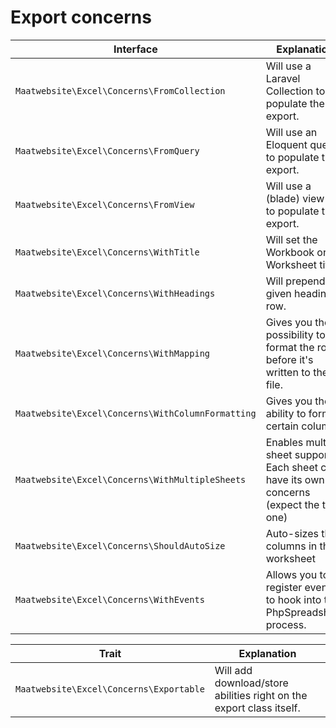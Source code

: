 # Export concerns

| Interface | Explanation |
|---- |----|
|`Maatwebsite\Excel\Concerns\FromCollection`| Will use a Laravel Collection to populate the export. |
|`Maatwebsite\Excel\Concerns\FromQuery`| Will use an Eloquent query to populate the export. | 
|`Maatwebsite\Excel\Concerns\FromView`| Will use a (blade) view to to populate the export. |
|`Maatwebsite\Excel\Concerns\WithTitle`| Will set the Workbook or Worksheet title |
|`Maatwebsite\Excel\Concerns\WithHeadings`| Will prepend given heading row. |
|`Maatwebsite\Excel\Concerns\WithMapping`| Gives you the possibility to format the row before it's written to the file. |
|`Maatwebsite\Excel\Concerns\WithColumnFormatting`| Gives you the ability to format certain columns. |
|`Maatwebsite\Excel\Concerns\WithMultipleSheets`| Enables multi-sheet support. Each sheet can have its own concerns (expect the this one) |
|`Maatwebsite\Excel\Concerns\ShouldAutoSize`| Auto-sizes the columns in the worksheet |
|`Maatwebsite\Excel\Concerns\WithEvents`| Allows you to register events to hook into the PhpSpreadsheet process. |

| Trait | Explanation |
|---- |----|
|`Maatwebsite\Excel\Concerns\Exportable` | Will add download/store abilities right on the export class itself. | 
